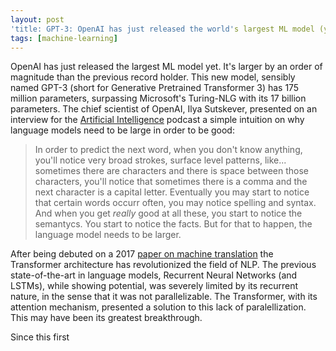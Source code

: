 ```yaml
---
layout: post
'title: GPT-3: OpenAI has just released the world's largest ML model (yet)'
tags: [machine-learning]
---
```


OpenAI has just released the largest ML model yet. It's larger by an order of magnitude than the previous record holder. This new model, sensibly named GPT-3 (short for Generative Pretrained Transformer 3) has 175 million parameters, surpassing Microsoft's Turing-NLG with its 17 billion parameters. The chief scientist of OpenAI, Ilya Sutskever, presented on an interview for the [Artificial Intelligence](https://www.youtube.com/watch?v=13CZPWmke6A&list=PLrAXtmErZgOdP_8GztsuKi9nrraNbKKp4) podcast a simple intuition on why language models need to be large in order to be good:

> In order to predict the next word, when you don't know anything, you'll notice very broad strokes, surface level patterns, like... sometimes there are characters and there is space between those characters, you'll notice that sometimes there is a comma and the next character is a capital letter. Eventually you may start to notice that certain words occurr often, you may notice spelling and syntax. And when you get _really_ good at all these, you start to notice the semantycs. You start to notice the facts. But for that to happen, the language model needs to be larger.

After being debuted on a 2017 [paper on machine translation](https://arxiv.org/abs/1706.03762) the Transformer architecture has revolutionized the field of NLP. The previous state-of-the-art in language models, Recurrent Neural Networks (and LSTMs), while showing potential, was severely limited by its recurrent nature, in the sense that it was not parallelizable. The Transformer, with its attention mechanism, presented a solution to this lack of paralellization. This may have been its greatest breakthrough.

Since this first

